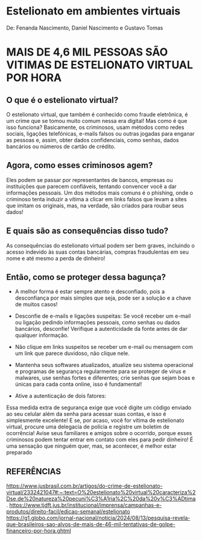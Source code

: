 # Estelionato em ambientes virtuais
De: Fenanda Nascimento, Daniel Nascimento e Gustavo Tomas

# MAIS DE 4,6 MIL PESSOAS SÃO VITIMAS DE ESTELIONATO VIRTUAL POR HORA 



## O que é o estelionato virtual?
O estelionato virtual, que também é conhecido como fraude eletrônica, é um crime que se tomou muito comum nessa era digital! Mas como é que isso funciona? Basicamente, os criminosos, usam métodos como redes sociais, ligações telefónicas, e-mails falsos ou outras jogadas para enganar as pessoas e, assim, obter dados confidenciais, como senhas, dados bancários ou números de cartão de crédito.

## Agora, como esses criminosos agem? 
Eles podem se passar por representantes de bancos, empresas ou instituições que parecem confiáveis, tentando convencer você a dar informações pessoais. Um dos métodos mais comuns é o phishing, onde o criminoso tenta induzir a vítima a clicar em links falsos que levam a sites que imitam os originais, mas, na verdade, são criados para roubar seus dados! 

## E quais são as consequências disso tudo?
As consequências do estelionato virtual podem ser bem graves, incluindo o acesso indevido às suas contas bancárias, compras fraudulentas em seu nome e até mesmo a perda de dinheiro!

## Então, como se proteger dessa bagunça? 

- A melhor forma é estar sempre atento e desconfiado, pois a desconfiança por mais simples que seja, pode ser a solução e a chave de muitos casos!

- Desconfie de e-mails e ligações suspeitas: Se você receber um e-mail ou ligação pedindo informações pessoais, como senhas ou dados bancários, desconfie! Verifique a autenticidade da fonte antes de dar qualquer informação. 

- Não clique em links suspeitos se receber um e-mail ou mensagem com um link que parece duvidoso, não clique nele.

- Mantenha seus softwares atualizados, atualize seu sistema operacional e programas de segurança regularmente para se proteger de vírus e malwares, use senhas fortes e diferentes; crie senhas que sejam boas e únicas para cada conta online, isso é fundamental!

- Ative a autenticação de dois fatores:

Essa medida extra de segurança exige que você digite um código enviado ao seu celular além da senha para acessar suas contas, e isso é simplesmente excelente!
E se, por acaso, você for vítima de estelionato virtual, procure uma delegacia de polícia e registre um boletim de ocorrência! Avise seus familiares e amigos sobre o ocorrido, porque esses criminosos podem tentar entrar em contato com eles para pedir dinheiro! É uma sensação que ninguém quer, mas, se acontecer, é melhor estar preparado

## REFERÊNCIAS

https://www.jusbrasil.com.br/artigos/do-crime-de-estelionato-virtual/2332421047#:~:text=O%20estelionato%20virtual%20caracteriza%2Dse,de%20natureza%20pecuni%C3%A1ria%2C%20da%20v%C3%ADtima.
https://www.tjdft.jus.br/institucional/imprensa/campanhas-e-produtos/direito-facil/edicao-semanal/estelionato
https://g1.globo.com/jornal-nacional/noticia/2024/08/13/pesquisa-revela-que-brasileiros-sao-alvos-de-mais-de-46-mil-tentativas-de-golpe-financeiro-por-hora.ghtml
